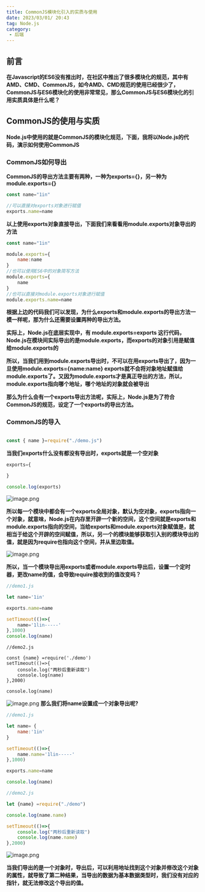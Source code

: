 ```yaml
---
title: CommonJS模块化引入的实质与使用
date: 2023/03/01/ 20:43
tag: Node.js
category:
 - 后端
---
```


## 前言
**在Javascript的ES6没有推出时，在社区中推出了很多模块化的规范，其中有AMD、CMD、CommonJS，如今AMD、CMD规范的使用已经很少了，CommonJS与ES6模块化的使用非常常见，那么CommonJS与ES6模块化的引用实质具体是什么呢？**

## CommonJS的使用与实质
**Node.js中使用的就是CommonJS的模块化规范，下面，我将以Node.js的代码，演示如何使用CommonJS**

### CommonJS如何导出
**CommonJS的导出方法主要有两种，一种为exports={}，另一种为module.exports={}**

```js
const name="1in"

//可以直接对exports对象进行赋值
exports.name=name
```
**以上使用exports对象直接导出，下面我们来看看用module.exports对象导出的方法**
```js
const name="1in"

module.exports={
    name:name
}
//也可以使用ES6中的对象简写方法
module.exports={
    name
}
//也可以直接对module.exports对象进行赋值
module.exports.name=name
```
**根据上边的代码我们可以发现，为什么exports和module.exports的导出方法一模一样呢，那为什么还需要设置两种的导出方法。**

**实际上，Node.js在底层实现中，有 module.exports=exports 这行代码，Node.js在模块间实际导出的是module.exports，而exports的对象引用是赋值给module.exports的**

**所以，当我们用到module.exports导出时，不可以在用exports导出了，因为一旦使用module.exports={name:name} exports就不会将对象地址赋值给module.exports了。又因为module.exports才是真正导出的方法，所以，module.exports指向哪个地址，哪个地址的对象就会被导出**

**那么为什么会有一个exports导出方法呢，实际上，Node.js是为了符合CommonJS的规范，设定了一个exports的导出方法。**

### CommonJS的导入
```js

const { name }=require("./demo.js")

```

**当我们exports什么没有都没有导出时，exports就是一个空对象**

```js
exports={
    
}

console.log(exports)
```

![image.png](https://p9-juejin.byteimg.com/tos-cn-i-k3u1fbpfcp/7af6aa3688e540c1900f7304859e3752~tplv-k3u1fbpfcp-watermark.image?)

**所以每一个模块中都会有一个exports全局对象，默认为空对象，exports指向一个对象，就意味，Node.js在内存里开辟一个新的空间，这个空间就是exports和module.exports指向的空间，当给exports和module.exports对象赋值是，就相当于给这个开辟的空间赋值，所以，另一个的模块能够获取引入别的模块导出的值，就是因为require也指向这个空间，并从里边取值。**

![image.png](https://p6-juejin.byteimg.com/tos-cn-i-k3u1fbpfcp/9909822cfcac45d3965a2c454e0658dc~tplv-k3u1fbpfcp-watermark.image?)


**所以，当一个模块导出用exports或者module.exports导出后，设置一个定时器，更改name的值，会导致require接收到的值改变吗？**

```js
//demo1.js

let name='1in'

exports.name=name

setTimeout(()=>{
    name='1lin-----'
},1000)
console.log(name)
```

```
//demo2.js

const {name} =require('./demo')
setTimeout(()=>{
    console.log("两秒后重新读取")
    console.log(name)
},2000)

console.log(name)
```

![image.png](https://p1-juejin.byteimg.com/tos-cn-i-k3u1fbpfcp/e2fc16c1aac94b35b0ba547aaa1f3cc1~tplv-k3u1fbpfcp-watermark.image?)
**那么我们将name设置成一个对象导出呢?**

```js
//demo1.js

let name= {
    name:'1in'
}

setTimeout(()=>{
    name.name='1lin-----'
},1000)

exports.name=name

console.log(name)
```

```js
//demo2.js

let {name} =require("./demo")

console.log(name.name)

setTimeout(()=>{
    console.log("两秒后重新读取")
    console.log(name.name)
},2000)
```

![image.png](https://p6-juejin.byteimg.com/tos-cn-i-k3u1fbpfcp/cce9e6f06d60486cb95969dac14e6a0c~tplv-k3u1fbpfcp-watermark.image?)

**当我们导出的是一个对象时，导出后，可以利用地址找到这个对象并修改这个对象的属性，就导致了第二种结果，当导出的数据为基本数据类型时，我们没有对应的指针，就无法修改这个导出的值。**